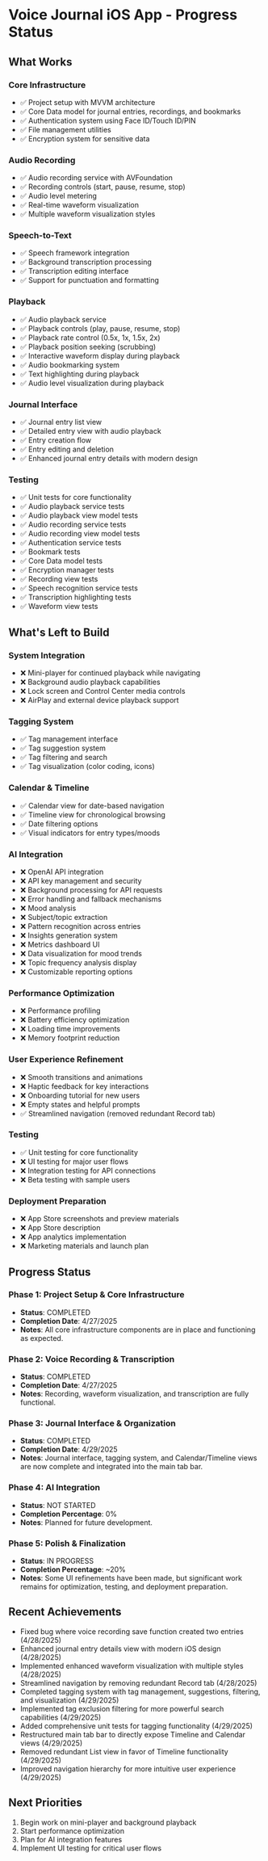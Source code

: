 # Voice Journal iOS App - Progress Status

## What Works

### Core Infrastructure
- ✅ Project setup with MVVM architecture
- ✅ Core Data model for journal entries, recordings, and bookmarks
- ✅ Authentication system using Face ID/Touch ID/PIN
- ✅ File management utilities
- ✅ Encryption system for sensitive data

### Audio Recording
- ✅ Audio recording service with AVFoundation
- ✅ Recording controls (start, pause, resume, stop)
- ✅ Audio level metering
- ✅ Real-time waveform visualization
- ✅ Multiple waveform visualization styles

### Speech-to-Text
- ✅ Speech framework integration
- ✅ Background transcription processing
- ✅ Transcription editing interface
- ✅ Support for punctuation and formatting

### Playback
- ✅ Audio playback service
- ✅ Playback controls (play, pause, resume, stop)
- ✅ Playback rate control (0.5x, 1x, 1.5x, 2x)
- ✅ Playback position seeking (scrubbing)
- ✅ Interactive waveform display during playback
- ✅ Audio bookmarking system
- ✅ Text highlighting during playback
- ✅ Audio level visualization during playback

### Journal Interface
- ✅ Journal entry list view
- ✅ Detailed entry view with audio playback
- ✅ Entry creation flow
- ✅ Entry editing and deletion
- ✅ Enhanced journal entry details with modern design

### Testing
- ✅ Unit tests for core functionality
- ✅ Audio playback service tests
- ✅ Audio playback view model tests
- ✅ Audio recording service tests
- ✅ Audio recording view model tests
- ✅ Authentication service tests
- ✅ Bookmark tests
- ✅ Core Data model tests
- ✅ Encryption manager tests
- ✅ Recording view tests
- ✅ Speech recognition service tests
- ✅ Transcription highlighting tests
- ✅ Waveform view tests

## What's Left to Build

### System Integration
- ❌ Mini-player for continued playback while navigating
- ❌ Background audio playback capabilities
- ❌ Lock screen and Control Center media controls
- ❌ AirPlay and external device playback support

### Tagging System
- ✅ Tag management interface
- ✅ Tag suggestion system
- ✅ Tag filtering and search
- ✅ Tag visualization (color coding, icons)

### Calendar & Timeline
- ✅ Calendar view for date-based navigation
- ✅ Timeline view for chronological browsing
- ✅ Date filtering options
- ✅ Visual indicators for entry types/moods

### AI Integration
- ❌ OpenAI API integration
- ❌ API key management and security
- ❌ Background processing for API requests
- ❌ Error handling and fallback mechanisms
- ❌ Mood analysis
- ❌ Subject/topic extraction
- ❌ Pattern recognition across entries
- ❌ Insights generation system
- ❌ Metrics dashboard UI
- ❌ Data visualization for mood trends
- ❌ Topic frequency analysis display
- ❌ Customizable reporting options

### Performance Optimization
- ❌ Performance profiling
- ❌ Battery efficiency optimization
- ❌ Loading time improvements
- ❌ Memory footprint reduction

### User Experience Refinement
- ❌ Smooth transitions and animations
- ❌ Haptic feedback for key interactions
- ❌ Onboarding tutorial for new users
- ❌ Empty states and helpful prompts
- ✅ Streamlined navigation (removed redundant Record tab)

### Testing
- ✅ Unit testing for core functionality
- ❌ UI testing for major user flows
- ❌ Integration testing for API connections
- ❌ Beta testing with sample users

### Deployment Preparation
- ❌ App Store screenshots and preview materials
- ❌ App Store description
- ❌ App analytics implementation
- ❌ Marketing materials and launch plan

## Progress Status

### Phase 1: Project Setup & Core Infrastructure
- **Status**: COMPLETED
- **Completion Date**: 4/27/2025
- **Notes**: All core infrastructure components are in place and functioning as expected.

### Phase 2: Voice Recording & Transcription
- **Status**: COMPLETED
- **Completion Date**: 4/27/2025
- **Notes**: Recording, waveform visualization, and transcription are fully functional.

### Phase 3: Journal Interface & Organization
- **Status**: COMPLETED
- **Completion Date**: 4/29/2025
- **Notes**: Journal interface, tagging system, and Calendar/Timeline views are now complete and integrated into the main tab bar.

### Phase 4: AI Integration
- **Status**: NOT STARTED
- **Completion Percentage**: 0%
- **Notes**: Planned for future development.

### Phase 5: Polish & Finalization
- **Status**: IN PROGRESS
- **Completion Percentage**: ~20%
- **Notes**: Some UI refinements have been made, but significant work remains for optimization, testing, and deployment preparation.

## Recent Achievements
- Fixed bug where voice recording save function created two entries (4/28/2025)
- Enhanced journal entry details view with modern iOS design (4/28/2025)
- Implemented enhanced waveform visualization with multiple styles (4/28/2025)
- Streamlined navigation by removing redundant Record tab (4/28/2025)
- Completed tagging system with tag management, suggestions, filtering, and visualization (4/29/2025)
- Implemented tag exclusion filtering for more powerful search capabilities (4/29/2025)
- Added comprehensive unit tests for tagging functionality (4/29/2025)
- Restructured main tab bar to directly expose Timeline and Calendar views (4/29/2025)
- Removed redundant List view in favor of Timeline functionality (4/29/2025)
- Improved navigation hierarchy for more intuitive user experience (4/29/2025)

## Next Priorities
1. Begin work on mini-player and background playback
2. Start performance optimization
3. Plan for AI integration features
4. Implement UI testing for critical user flows
